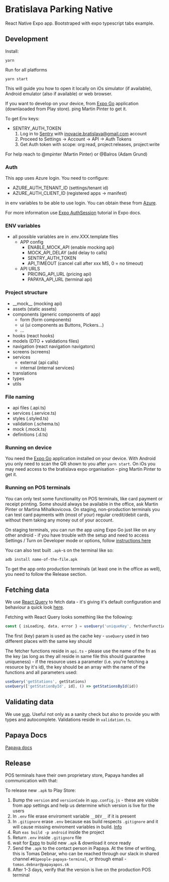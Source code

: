 # Bratislava Parking Native

React Native Expo app. Bootstraped with expo typescript tabs example.

## Development

Install:

```
yarn
```

Run for all platforms

```
yarn start
```

This will guide you how to open it locally on iOs simulator (if available), Android emulator (also if available) or web browser.

If you want to develop on your device, from [Expo Go](https://expo.io/client) application (downlaoaded from Play store). ping Martin Pinter to get it.

To get Env keys:

- SENTRY_AUTH_TOKEN
  1. Log in to [Sentry](https://sentry.io/settings/account/api/auth-tokens/) with inovacie.bratislava@gmail.com account
  2. Proceed to Settings -> Account -> API -> Auth Tokens
  3. Get Auth token with scope: org:read, project:releases, project:write

For help reach to @mpinter (Martin Pinter) or @Balros (Adam Grund)

### Auth

This app uses Azure login. You need to configure:

- AZURE_AUTH_TENANT_ID (settings/tenant id)
- AZURE_AUTH_CLIENT_ID (registered apps -> manifest)

in env variables to be able to use login. You can obtain these from [Azure](https://portal.azure.com/).

For more information use [Expo AuthSession](https://docs.expo.dev/guides/authentication/#azure) tutorial in Expo docs.

### ENV variables

- all possible variables are in .env.XXX.template files
  - APP config
    - ENABLE_MOCK_API (enable mocking api)
    - MOCK_API_DELAY (add delay to calls)
    - SENTRY_AUTH_TOKEN
    - API_TIMEOUT (cancel call after xxx MS, 0 = no timeout)
  - API URLS
    - PRICING_API_URL (pricing api)
    - PAPAYA_API_URL (terminal api)

### Project structure

- \_\_mock\_\_ (mocking api)
- assets (static assets)
- components (generic components of app)
  - form (form components)
  - ui (ui components as Buttons, Pickers...)
  - ...
- hooks (react hooks)
- models (DTO + validations files)
- navigation (react navigation navigators)
- screens (screens)
- services
  - external (api calls)
  - internal (internal services)
- translations
- types
- utils

### File naming

- api files (.api.ts)
- services (.service.ts)
- styles (.styled.ts)
- validation (.schema.ts)
- mock (.mock.ts)
- definitions (.d.ts)

### Running on device

You need the [Expo Go](https://expo.io/client) application installed on your device. With Android you only need to scan the QR shown to you after `yarn start`. On iOs you may need access to the bratislava expo organisation - ping Martin Pinter to get it.

### Running on POS terminals

You can only test some functionality on POS terminals, like card payment or receipt printing. Some should always be available in the office, ask Martin Pinter or Martina Mihalkovicova. On staging, non-production terminals you can test card payments with (most of your) regular credit/debit cards, without them taking any money out of your account.

On staging terminals, you can run the app using Expo Go just like on any other android - if you have trouble with the setup and need to access Settings / Turn on Developer mode or options, follow [instructions here](https://barclaycard.mpymnt.com/pax-a920-faq.html)

You can also test built `.apk`-s on the terminal like so:

`adb install name-of-the-file.apk`

To get the app onto production terminals (at least one in the office as well), you need to follow the Release section.

## Fetching data

We use [React Query](https://react-query.tanstack.com) to fetch data - it's giving it's default configuration and behaviour a quick look [here](https://react-query.tanstack.com/guides/important-defaults).

Fetching with React Query looks something like the following:

```ts
const { isLoading, data, error } = useQuery('uniqueKey', fetcherFunction)
```

The first (key) param is used as the cache key - `useQuery` used in two different places with the same key should

The fetcher functions reside in `api.ts` - please use the name of the fn as the key (as long as they all reside in same file this should guarantee uniqueness) - if the resource uses a parameter (i.e. you're fetching a resource by it's id), the key should be an array with the name of the functions and all parameters used:

```ts
useQuery('getStations', getStations)
useQuery(['getStationById', id], () => getStationsById(id))
```

## Validating data

We use [yup](https://github.com/jquense/yup). Useful not only as a sanity check but also to provide you with types and autocomplete. Validations reside in `validation.ts`.

## Papaya Docs

[Papaya docs](https://github.com/papayapos/ekasa)

## Release

POS terminals have their own proprietary store, Papaya handles all communication with that:

To release new `.apk` to Play Store:

1. Bump the `version` and `versionCode` in `app.config.js` - these are visible from app settings and help us determine which version is live for the users
2. In `.env` file erase enviroment variable `__DEV__` if it is present
3. In `.gitignore` erase `.env` because eas build respects `.gitignore` and it will cause missing enviroment variables in build. [Info](https://forums.expo.dev/t/eas-ignore-gitignore/70423)
4. Run `eas build -p android` inside the project
5. Return `.env` inside `.gitignore` file
6. wait for [Expo](https://expo.dev/accounts/bratislava/projects/parksys-terminal/builds) to build new `.apk` & download it once ready
7. Send the `.apk` to the contact person in Papaya. At the time of writing, this is Tomas Debnar, who can be reached through our slack in shared channel `#01people-papaya-terminal`, or through email - `tomas.debnar@papayapos.sk`
8. After 1-3 days, verify that the version is live on the production POS terminal
